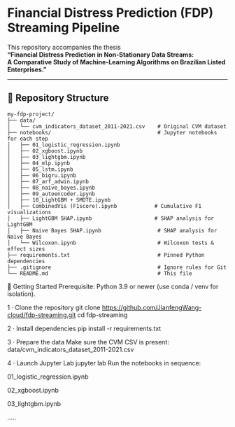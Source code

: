 # Financial Distress Prediction (FDP) Streaming Pipeline

This repository accompanies the thesis  
**“Financial Distress Prediction in Non-Stationary Data Streams:  
A Comparative Study of Machine-Learning Algorithms on Brazilian Listed Enterprises.”**

---

## 📁 Repository Structure

```text
my-fdp-project/
├── data/
│   └── cvm_indicators_dataset_2011-2021.csv    # Original CVM dataset
├── notebooks/                                  # Jupyter notebooks for each step
│   ├── 01_logistic_regression.ipynb
│   ├── 02_xgboost.ipynb
│   ├── 03_lightgbm.ipynb
│   ├── 04_mlp.ipynb
│   ├── 05_lstm.ipynb
│   ├── 06_bigru.ipynb
│   ├── 07_arf_adwin.ipynb
│   ├── 08_naive_bayes.ipynb
│   ├── 09_autoencoder.ipynb
│   ├── 10_LightGBM + SMOTE.ipynb
│   ├── CombinedVis (F1score).ipynb            # Cumulative F1 visualizations
│   ├── LightGBM SHAP.ipynb                    # SHAP analysis for LightGBM
│   ├── Naive Bayes SHAP.ipynb                  # SHAP analysis for Naive Bayes
│   └── Wilcoxon.ipynb                          # Wilcoxon tests & effect sizes
├── requirements.txt                            # Pinned Python dependencies
├── .gitignore                                  # Ignore rules for Git
└── README.md                                   # This file
```


🚀 Getting Started
Prerequisite: Python 3.9 or newer (use conda / venv for isolation).

1 · Clone the repository
git clone https://github.com/JianfengWang-cloud/fdp-streaming.git
cd fdp-streaming

2 · Install dependencies
pip install -r requirements.txt

3 · Prepare the data
Make sure the CVM CSV is present:
data/cvm_indicators_dataset_2011-2021.csv

4 · Launch Jupyter Lab
jupyter lab
Run the notebooks in sequence:

01_logistic_regression.ipynb

02_xgboost.ipynb

03_lightgbm.ipynb

…..
